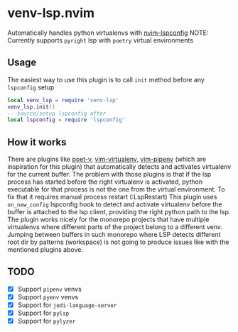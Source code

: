 # venv-lsp.nvim
Automatically handles python virtualenvs with [nvim-lspconfig](https://github.com/neovim/nvim-lspconfig) 
NOTE: Currently supports `pyright` lsp with `poetry` virtual environments

## Usage
The easiest way to use this plugin is to call `init` method before any `lspconfig` setup

```lua
local venv_lsp = require 'venv-lsp'
venv_lsp.init()
-- source/setup lspconfig after
local lspconfig = require 'lspconfig'
```

## How it works
There are plugins like [poet-v](https://github.com/petobens/poet-v), [vim-virtualenv](https://github.com/jmcantrell/vim-virtualenv), [vim-pipenv](https://github.com/PieterjanMontens/vim-pipenv) (which are inspiration for this plugin)
that automatically detects and activates virtualenv for the current buffer. 
The problem with those plugins is that if the lsp process has started before the right virtualenv is activated, python executable for that process is not the one from the virtual environment. To fix that it requires manual process restart (:LspRestart)
This plugin uses `on_new_config` lspconfig hook to detect and activate virtualenv before the buffer is attached to the lsp client, providing the right python path to the lsp.
The plugin works nicely for the monorepo projects that have multiple virtualenvs where different parts of the project belong to a different venv.
Jumping between buffers in such monorepo where LSP detects different root dir by patterns (workspace) is not going to produce issues like with the mentioned plugins above.

## TODO
 - [x] Support `pipenv` venvs
 - [x] Support `pyenv` venvs
 - [x] Support for `jedi-language-server` 
 - [x] Support for `pylsp` 
 - [x] Support for `pylyzer` 
